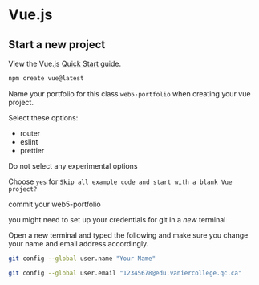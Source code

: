 # Vue.js

## Start a new project

View the Vue.js [Quick Start](https://vuejs.org/guide/quick-start) guide.

```bash
npm create vue@latest
```

Name your portfolio for this class `web5-portfolio` when creating your vue project.

Select these options:

- router
- eslint
- prettier

Do not select any experimental options

Choose `yes` for `Skip all example code and start with a blank Vue project?`

commit your web5-portfolio

you might need to set up your credentials for git in a *new* terminal

Open a new terminal and typed the following and make sure you change your name and email address accordingly.

```bash
git config --global user.name "Your Name"
```

```bash
git config --global user.email "12345678@edu.vaniercollege.qc.ca"
```